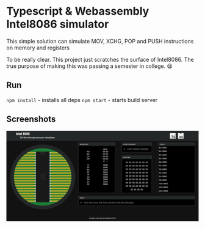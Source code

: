 # Typescript & Webassembly Intel8086 simulator
This simple solution can simulate MOV, XCHG, POP and PUSH instructions on memory and registers

To be really clear. This project just scratches the surface of Intel8086. The true
purpose of making this was passing a semester in college. 😫

## Run
`npm install` - installs all deps
`npm start`  - starts build server

## Screenshots
<img align="center" width="900px" src="https://github.com/net-runner/wa-ts-intel8086-emu/blob/master/screenshots/main.PNG" />
